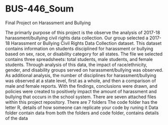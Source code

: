 # BUS-446_Soum
Final Project on Harassment and Bullying 

The primarly purpose of this project is the observe the analysis of 2017-18 harassment/bullying civil rights data collection. Our group selected a 2017-18 Harassment or Bullying Civil Rights Data Collection dataset. This dataset contains information on students disciplined for harassment or bullying based on sex, race, or disability category for all states. 
The file we selected contains three spreadsheets: total students, male students, and female students. Through analysis of this data, the impact of race/ethnicity, gender, and disability groups served on harassment/bullying was observed. As additional analysis, the number of disciplines for harassment/bullying was observed at a state level, first as a whole, and then a comparison of male and female reports. With the findings, conclusions were drawn, and policies were created to positively impact the amount of harassment and bullying that occurs in the school system. There are seven attached files within this project repository.
There are 7 folders
The code folder has the letter R, details of how someone can replicate your code by runing it
Data folder contain data from both the folders and code folder, contains details of the data
